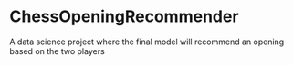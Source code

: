 # ChessOpeningRecommender
A data science project where the final model will recommend an opening based on the two players 
